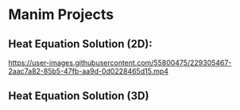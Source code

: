 # Manim Projects

## Heat Equation Solution (2D):
https://user-images.githubusercontent.com/55800475/229305467-2aac7a82-85b5-47fb-aa9d-0d0228465d15.mp4

## Heat Equation Solution (3D)